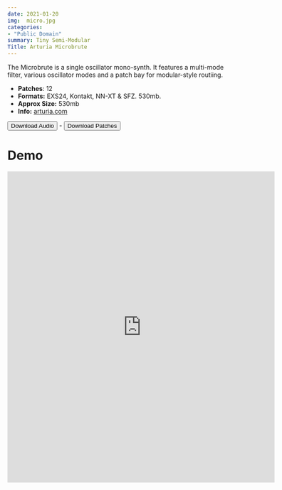 ```yaml
---
date: 2021-01-20
img:  micro.jpg
categories: 
- "Public Domain" 
summary: Tiny Semi-Modular
Title: Arturia Microbrute
---
```




The Microbrute is a single oscillator mono-synth. It features a multi-mode filter, various oscillator modes and a patch bay for modular-style routiing.

-  **Patches**: 12
-   **Formats:**  EXS24, Kontakt, NN-XT & SFZ. 530mb.
-   **Approx Size:** 530mb
-   **Info:** [arturia.com](https://www.arturia.com/microbrute/overview/)



<div class="buttons"> <a href="https://www.dropbox.com/sh/6cip8xw4itmqze4/AAD0slrsmTSqVi_BQY3RoLzla?dl=0"> <button>Download Audio</button></a> - <a href="https://github.com/publicsamples/Arturia-Microbrute"> <button>Download Patches</button></a></div>
 
# Demo

<iframe width="600" height="700" src="https://www.modularsamples.com/Demos/demos/ArturiaMicrobrute.html" frameborder="0" allow="accelerometer; autoplay; clipboard-write; encrypted-media; gyroscope; picture-in-picture" allowfullscreen></iframe>


